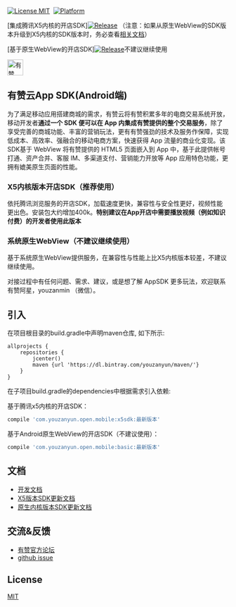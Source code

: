 [![License MIT](https://img.shields.io/badge/license-MIT-green.svg?style=flat)](https://github.com/youzan/SigmaTableViewModel/blob/master/LICENSE)&nbsp;
[![Platform](https://img.shields.io/badge/platform-Android-yellow.svg)](https://www.android.com)

[集成腾讯X5内核的开店SDK][![Release](https://img.shields.io/badge/release-6.4.14-red.svg)](https://bintray.com/youzanyun/maven/)
（注意：如果从原生WebView的SDK版本升级到X5内核的SDK版本时，务必查看[相关文档](https://github.com/youzan/YouzanMobileSDK-Android/wiki/%E5%9F%BA%E4%BA%8E%E5%8E%9F%E7%94%9FWebView%E7%9A%84%E5%BC%80%E5%BA%97SDK%E5%88%87%E6%8D%A2%E5%88%B0X5%E7%89%88%E6%9C%AC%E6%B3%A8%E6%84%8F%E4%BA%8B%E9%A1%B9)）


[基于原生WebView的开店SDK][![Release](https://img.shields.io/badge/release-6.4.13-red.svg)](https://bintray.com/youzanyun/maven/)不建议继续使用

<p>
<a href="https://www.youzanyun.com"><img alt="有赞logo" width="36px" src="https://img.yzcdn.cn/public_files/2017/02/09/e84aa8cbbf7852688c86218c1f3bbf17.png" alt="youzan">
</p></a>

## 有赞云App SDK(Android端)

为了满足移动应用搭建商城的需求，有赞云将有赞积累多年的电商交易系统开放，移动开发者**通过一个 SDK 便可以在 App 内集成有赞提供的整个交易服务**，除了享受完善的商城功能、丰富的营销玩法，更有有赞强劲的技术及服务作保障，实现低成本、高效率、强融合的移动电商方案，快速获得 App 流量的商业化变现。该SDK基于 WebView 将有赞提供的 HTML5 页面嵌入到 App 中，基于此提供帐号打通、资产合并、客服 IM、多渠道支付、营销能力开放等 App 应用特色功能，更拥有媲美原生页面的性能。

### X5内核版本开店SDK（推荐使用）
依托腾讯浏览服务的开店SDK，加载速度更快，兼容性与安全性更好，视频性能更出色。安装包大约增加400k。**特别建议在App开店中需要播放视频（例如知识付费）的开发者使用此版本**

### 系统原生WebView（不建议继续使用）
基于系统原生WebView提供服务，在兼容性与性能上比X5内核版本较差，不建议继续使用。


对接过程中有任何问题、需求、建议，或是想了解 AppSDK 更多玩法，欢迎联系有赞阿星，youzanmin （微信）。

## 引入

在项目根目录的build.gradle中声明maven仓库, 如下所示:

``` groove
allprojects {
    repositories {
        jcenter()
        maven {url 'https://dl.bintray.com/youzanyun/maven/'}
    }
}
```

在子项目build.gradle的dependencies中根据需求引入依赖:

基于腾讯x5内核的开店SDK：
``` groovy
compile 'com.youzanyun.open.mobile:x5sdk:最新版本'
```
基于Android原生WebView的开店SDK（不建议使用）：
``` groovy
compile 'com.youzanyun.open.mobile:basic:最新版本'
```

## 文档

* [开发文档](https://github.com/youzan/YouzanMobileSDK-Android/wiki)
* [X5版本SDK更新文档](https://github.com/youzan/YouzanMobileSDK-Android/wiki/X5%E5%86%85%E6%A0%B8%E7%89%88%E6%9C%ACSDK%E6%9B%B4%E6%96%B0%E8%AF%B4%E6%98%8E)
* [原生内核版本SDK更新文档](https://github.com/youzan/YouzanMobileSDK-Android/wiki/%E5%8E%9F%E7%94%9F%E5%86%85%E6%A0%B8%E7%89%88%E6%9C%ACSDK%E6%9B%B4%E6%96%B0%E8%AF%B4%E6%98%8E)

## 交流&反馈

* [有赞官方论坛](https://bbs.youzan.com/forum-98-1.html)
* [github issue](https://github.com/youzan/YouzanMobileSDK-Android/issues)

## License
[MIT](https://zh.wikipedia.org/wiki/MIT%E8%A8%B1%E5%8F%AF%E8%AD%89)

